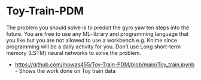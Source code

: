 # Toy-Train-PDM

The problem you should solve is to predict the gyro yaw ten steps into the future. You are
free to use any ML-library and programming language that you like but you are not allowed to
use a workbench e.g. Knime since programming will be a daily activity for you. Don’t use Long
short-term memory (LSTM) neural networks to solve the problem.

* https://github.com/mowas455/Toy-Train-PDM/blob/main/Toy_train.ipynb - Shows the work done on Toy train data
